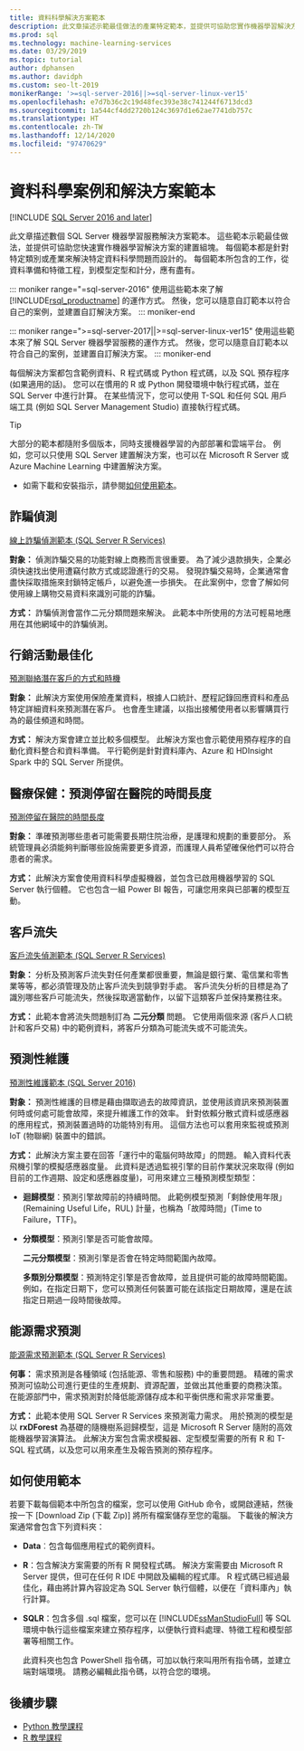 ```yaml
---
title: 資料科學解決方案範本
description: 此文章描述示範最佳做法的產業特定範本，並提供可協助您實作機器學習解決方案的建置組塊。
ms.prod: sql
ms.technology: machine-learning-services
ms.date: 03/29/2019
ms.topic: tutorial
author: dphansen
ms.author: davidph
ms.custom: seo-lt-2019
monikerRange: '>=sql-server-2016||>=sql-server-linux-ver15'
ms.openlocfilehash: e7d7b36c2c19d48fec393e38c741244f6713dcd3
ms.sourcegitcommit: 1a544cf4dd2720b124c3697d1e62ae7741db757c
ms.translationtype: HT
ms.contentlocale: zh-TW
ms.lasthandoff: 12/14/2020
ms.locfileid: "97470629"
---
```

# <a name="data-science-scenarios-and-solution-templates"></a>資料科學案例和解決方案範本
[!INCLUDE [SQL Server 2016 and later](../../includes/applies-to-version/sqlserver2016.md)]

此文章描述數個 SQL Server 機器學習服務解決方案範本。 這些範本示範最佳做法，並提供可協助您快速實作機器學習解決方案的建置組塊。 每個範本都是針對特定類別或產業來解決特定資料科學問題而設計的。
每個範本所包含的工作，從資料準備和特徵工程，到模型定型和計分，應有盡有。 

::: moniker range="=sql-server-2016"
使用這些範本來了解 [!INCLUDE[rsql_productname](../../includes/rsql-productname-md.md)] 的運作方式。 然後，您可以隨意自訂範本以符合自己的案例，並建置自訂解決方案。
::: moniker-end

::: moniker range=">=sql-server-2017||>=sql-server-linux-ver15"
使用這些範本來了解 SQL Server 機器學習服務的運作方式。 然後，您可以隨意自訂範本以符合自己的案例，並建置自訂解決方案。
::: moniker-end

每個解決方案都包含範例資料、R 程式碼或 Python 程式碼，以及 SQL 預存程序 (如果適用的話)。 您可以在慣用的 R 或 Python 開發環境中執行程式碼，並在 SQL Server 中進行計算。 在某些情況下，您可以使用 T-SQL 和任何 SQL 用戶端工具 (例如 SQL Server Management Studio) 直接執行程式碼。

> [!TIP]
> 
> 大部分的範本都隨附多個版本，同時支援機器學習的內部部署和雲端平台。 例如，您可以只使用 SQL Server 建置解決方案，也可以在 Microsoft R Server 或 Azure Machine Learning 中建置解決方案。

+ 如需下載和安裝指示，請參閱[如何使用範本](#bkmk_HowTo)。

## <a name="fraud-detection"></a>詐騙偵測

[線上詐騙偵測範本 (SQL Server R Services)](https://github.com/Microsoft/r-server-fraud-detection)

**對象：** 偵測詐騙交易的功能對線上商務而言很重要。 為了減少退款損失，企業必須快速找出使用遭竊付款方式或認證進行的交易。 發現詐騙交易時，企業通常會盡快採取措施來封鎖特定帳戶，以避免進一歩損失。 在此案例中，您會了解如何使用線上購物交易資料來識別可能的詐騙。

**方式：** 詐騙偵測會當作二元分類問題來解決。 此範本中所使用的方法可輕易地應用在其他網域中的詐騙偵測。


## <a name="campaign-optimization"></a>行銷活動最佳化

[預測聯絡潛在客戶的方式和時機](https://microsoft.github.io/r-server-campaign-optimization/)

**對象：** 此解決方案使用保險產業資料，根據人口統計、歷程記錄回應資料和產品特定詳細資料來預測潛在客戶。  也會產生建議，以指出接觸使用者以影響購買行為的最佳頻道和時間。

**方式：** 解決方案會建立並比較多個模型。 此解決方案也會示範使用預存程序的自動化資料整合和資料準備。 平行範例是針對資料庫內、Azure 和 HDInsight Spark 中的 SQL Server 所提供。 

## <a name="health-care-predict-length-of-stay-in-hospital"></a>醫療保健：預測停留在醫院的時間長度 

[預測停留在醫院的時間長度](https://gallery.cortanaintelligence.com/Solution/Predicting-Length-of-Stay-in-Hospitals-1)

**對象：** 準確預測哪些患者可能需要長期住院治療，是護理和規劃的重要部分。 系統管理員必須能夠判斷哪些設施需要更多資源，而護理人員希望確保他們可以符合患者的需求。

**方式：** 此解決方案會使用資料科學虛擬機器，並包含已啟用機器學習的 SQL Server 執行個體。 它也包含一組 Power BI 報告，可讓您用來與已部署的模型互動。

## <a name="customer-churn"></a>客戶流失

[客戶流失偵測範本 (SQL Server R Services)](https://github.com/Microsoft/SQL-Server-R-Services-Samples/blob/master/Churn/README.md)

**對象：** 分析及預測客戶流失對任何產業都很重要，無論是銀行業、電信業和零售業等等，都必須管理及防止客戶流失到競爭對手處。 客戶流失分析的目標是為了識別哪些客戶可能流失，然後採取適當動作，以留下這類客戶並保持業務往來。

**方式：** 此範本會將流失問題制訂為 **二元分類** 問題。 它使用兩個來源 (客戶人口統計和客戶交易) 中的範例資料，將客戶分類為可能流失或不可能流失。
  
## <a name="predictive-maintenance"></a>預測性維護

[預測性維護範本 (SQL Server 2016)](https://github.com/Microsoft/SQL-Server-R-Services-Samples/blob/master/PredictiveMaintenance/README.md)

**對象：** 預測性維護的目標是藉由擷取過去的故障資訊，並使用該資訊來預測裝置何時或何處可能會故障，來提升維護工作的效率。 針對依賴分散式資料或感應器的應用程式，預測裝置過時的功能特別有用。 這個方法也可以套用來監視或預測 IoT (物聯網) 裝置中的錯誤。

**方式：** 此解決方案主要在回答「運行中的電腦何時故障」的問題。 輸入資料代表飛機引擎的模擬感應器度量。 此資料是透過監視引擎的目前作業狀況來取得 (例如目前的工作週期、設定和感應器度量)，可用來建立三種預測模型類型：

-   **迴歸模型**：預測引擎故障前的持續時間。 此範例模型預測「剩餘使用年限」(Remaining Useful Life，RUL) 計量，也稱為「故障時間」(Time to Failure，TTF)。
  
-   **分類模型**：預測引擎是否可能會故障。
  
    **二元分類模型**：預測引擎是否會在特定時間範圍內故障。

    **多類別分類模型**：預測特定引擎是否會故障，並且提供可能的故障時間範圍。 例如，在指定日期下，您可以預測任何裝置可能在該指定日期故障，還是在該指定日期過一段時間後故障。

## <a name="energy-demand-forecasting"></a>能源需求預測

[能源需求預測範本 (SQL Server R Services)](https://gallery.cortanaintelligence.com/Tutorial/Energy-Demand-Forecast-Template-with-SQL-Server-R-Services-1)

**何事：** 需求預測是各種領域 (包括能源、零售和服務) 中的重要問題。 精確的需求預測可協助公司進行更佳的生產規劃、資源配置，並做出其他重要的商務決策。 在能源部門中，需求預測對於降低能源儲存成本和平衡供應和需求非常重要。

**方式：** 此範本使用 SQL Server R Services 來預測電力需求。 用於預測的模型是以 **rxDForest** 為基礎的隨機樹系迴歸模型，這是 Microsoft R Server 隨附的高效能機器學習演算法。 此解決方案包含需求模擬器、定型模型需要的所有 R 和 T-SQL 程式碼，以及您可以用來產生及報告預測的預存程序。 


## <a name="how-to-use-the-templates"></a><a name="bkmk_HowTo"></a>如何使用範本

若要下載每個範本中所包含的檔案，您可以使用 GitHub 命令，或開啟連結，然後按一下 [Download Zip (下載 Zip)]  將所有檔案儲存至您的電腦。  下載後的解決方案通常會包含下列資料夾：
  
-   **Data**︰包含每個應用程式的範例資料。
  
-   **R**：包含解決方案需要的所有 R 開發程式碼。 解決方案需要由 Microsoft R Server 提供，但可在任何 R IDE 中開啟及編輯的程式庫。 R 程式碼已經過最佳化，藉由將計算內容設定為 SQL Server 執行個體，以便在「資料庫內」執行計算。
  
-   **SQLR**：包含多個 .sql 檔案，您可以在 [!INCLUDE[ssManStudioFull](../../includes/ssmanstudiofull-md.md)] 等 SQL 環境中執行這些檔案來建立預存程序，以便執行資料處理、特徵工程和模型部署等相關工作。
  
    此資料夾也包含 PowerShell 指令碼，可加以執行來叫用所有指令碼，並建立端對端環境。 請務必編輯此指令碼，以符合您的環境。

## <a name="next-steps"></a>後續步驟

+ [Python 教學課程](./python-tutorials.md)
+ [R 教學課程](./r-tutorials.md)